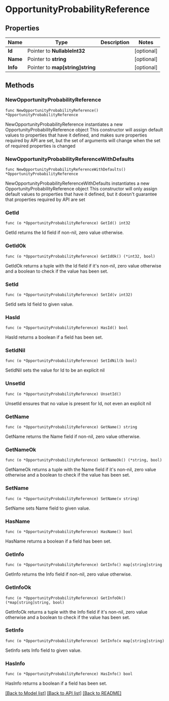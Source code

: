 # OpportunityProbabilityReference

## Properties

Name | Type | Description | Notes
------------ | ------------- | ------------- | -------------
**Id** | Pointer to **NullableInt32** |  | [optional] 
**Name** | Pointer to **string** |  | [optional] 
**Info** | Pointer to **map[string]string** |  | [optional] 

## Methods

### NewOpportunityProbabilityReference

`func NewOpportunityProbabilityReference() *OpportunityProbabilityReference`

NewOpportunityProbabilityReference instantiates a new OpportunityProbabilityReference object
This constructor will assign default values to properties that have it defined,
and makes sure properties required by API are set, but the set of arguments
will change when the set of required properties is changed

### NewOpportunityProbabilityReferenceWithDefaults

`func NewOpportunityProbabilityReferenceWithDefaults() *OpportunityProbabilityReference`

NewOpportunityProbabilityReferenceWithDefaults instantiates a new OpportunityProbabilityReference object
This constructor will only assign default values to properties that have it defined,
but it doesn't guarantee that properties required by API are set

### GetId

`func (o *OpportunityProbabilityReference) GetId() int32`

GetId returns the Id field if non-nil, zero value otherwise.

### GetIdOk

`func (o *OpportunityProbabilityReference) GetIdOk() (*int32, bool)`

GetIdOk returns a tuple with the Id field if it's non-nil, zero value otherwise
and a boolean to check if the value has been set.

### SetId

`func (o *OpportunityProbabilityReference) SetId(v int32)`

SetId sets Id field to given value.

### HasId

`func (o *OpportunityProbabilityReference) HasId() bool`

HasId returns a boolean if a field has been set.

### SetIdNil

`func (o *OpportunityProbabilityReference) SetIdNil(b bool)`

 SetIdNil sets the value for Id to be an explicit nil

### UnsetId
`func (o *OpportunityProbabilityReference) UnsetId()`

UnsetId ensures that no value is present for Id, not even an explicit nil
### GetName

`func (o *OpportunityProbabilityReference) GetName() string`

GetName returns the Name field if non-nil, zero value otherwise.

### GetNameOk

`func (o *OpportunityProbabilityReference) GetNameOk() (*string, bool)`

GetNameOk returns a tuple with the Name field if it's non-nil, zero value otherwise
and a boolean to check if the value has been set.

### SetName

`func (o *OpportunityProbabilityReference) SetName(v string)`

SetName sets Name field to given value.

### HasName

`func (o *OpportunityProbabilityReference) HasName() bool`

HasName returns a boolean if a field has been set.

### GetInfo

`func (o *OpportunityProbabilityReference) GetInfo() map[string]string`

GetInfo returns the Info field if non-nil, zero value otherwise.

### GetInfoOk

`func (o *OpportunityProbabilityReference) GetInfoOk() (*map[string]string, bool)`

GetInfoOk returns a tuple with the Info field if it's non-nil, zero value otherwise
and a boolean to check if the value has been set.

### SetInfo

`func (o *OpportunityProbabilityReference) SetInfo(v map[string]string)`

SetInfo sets Info field to given value.

### HasInfo

`func (o *OpportunityProbabilityReference) HasInfo() bool`

HasInfo returns a boolean if a field has been set.


[[Back to Model list]](../README.md#documentation-for-models) [[Back to API list]](../README.md#documentation-for-api-endpoints) [[Back to README]](../README.md)


